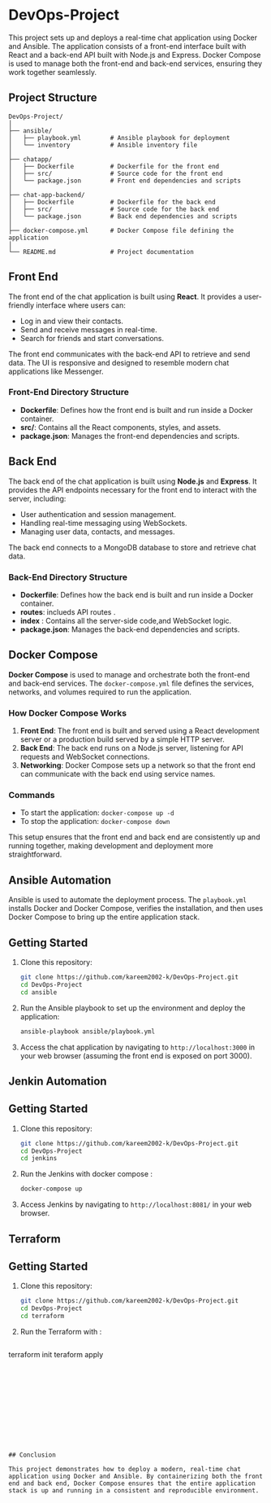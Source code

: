 
# DevOps-Project

This project sets up and deploys a real-time chat application using Docker and Ansible. The application consists of a front-end interface built with React and a back-end API built with Node.js and Express. Docker Compose is used to manage both the front-end and back-end services, ensuring they work together seamlessly.

## Project Structure

```plaintext
DevOps-Project/
│
├── ansible/
│   ├── playbook.yml        # Ansible playbook for deployment
│   └── inventory           # Ansible inventory file
│
├── chatapp/
│   ├── Dockerfile          # Dockerfile for the front end
│   ├── src/                # Source code for the front end
│   └── package.json        # Front end dependencies and scripts
│
├── chat-app-backend/
│   ├── Dockerfile          # Dockerfile for the back end
│   ├── src/                # Source code for the back end
│   └── package.json        # Back end dependencies and scripts
│
├── docker-compose.yml      # Docker Compose file defining the application
│
└── README.md               # Project documentation
```

## Front End

The front end of the chat application is built using **React**. It provides a user-friendly interface where users can:

- Log in and view their contacts.
- Send and receive messages in real-time.
- Search for friends and start conversations.

The front end communicates with the back-end API to retrieve and send data. The UI is responsive and designed to resemble modern chat applications like Messenger.

### Front-End Directory Structure

- **Dockerfile**: Defines how the front end is built and run inside a Docker container.
- **src/**: Contains all the React components, styles, and assets.
- **package.json**: Manages the front-end dependencies and scripts.

## Back End

The back end of the chat application is built using **Node.js** and **Express**. It provides the API endpoints necessary for the front end to interact with the server, including:

- User authentication and session management.
- Handling real-time messaging using WebSockets.
- Managing user data, contacts, and messages.

The back end connects to a MongoDB database to store and retrieve chat data.

### Back-End Directory Structure

- **Dockerfile**: Defines how the back end is built and run inside a Docker container.
- **routes**:  inclueds API routes .
- **index** : Contains all the server-side code,and WebSocket logic.
- **package.json**: Manages the back-end dependencies and scripts.

## Docker Compose

**Docker Compose** is used to manage and orchestrate both the front-end and back-end services. The `docker-compose.yml` file defines the services, networks, and volumes required to run the application.

### How Docker Compose Works

1. **Front End**: The front end is built and served using a React development server or a production build served by a simple HTTP server.
2. **Back End**: The back end runs on a Node.js server, listening for API requests and WebSocket connections.
3. **Networking**: Docker Compose sets up a network so that the front end can communicate with the back end using service names.

### Commands

- To start the application: `docker-compose up -d`
- To stop the application: `docker-compose down`

This setup ensures that the front end and back end are consistently up and running together, making development and deployment more straightforward.

## Ansible Automation

Ansible is used to automate the deployment process. The `playbook.yml` installs Docker and Docker Compose, verifies the installation, and then uses Docker Compose to bring up the entire application stack.

## Getting Started

1. Clone this repository:
   ```sh
   git clone https://github.com/kareem2002-k/DevOps-Project.git
   cd DevOps-Project
   cd ansible

   ```

2. Run the Ansible playbook to set up the environment and deploy the application:
   ```sh
   ansible-playbook ansible/playbook.yml
   ```

3. Access the chat application by navigating to `http://localhost:3000` in your web browser (assuming the front end is exposed on port 3000).


## Jenkin Automation

## Getting Started

1. Clone this repository:
   ```sh
   git clone https://github.com/kareem2002-k/DevOps-Project.git
   cd DevOps-Project
   cd jenkins
   ```

2. Run the Jenkins with docker compose :
   ```sh
   docker-compose up
   ```

3. Access Jenkins by navigating to `http://localhost:8081/` in your web browser.


## Terraform 

## Getting Started

1. Clone this repository:
   ```sh
   git clone https://github.com/kareem2002-k/DevOps-Project.git
   cd DevOps-Project
   cd terraform
   ```

2. Run the Terraform with  :
   ```sh
terraform init
teraform apply
   ```

   










## Conclusion

This project demonstrates how to deploy a modern, real-time chat application using Docker and Ansible. By containerizing both the front end and back end, Docker Compose ensures that the entire application stack is up and running in a consistent and reproducible environment.
